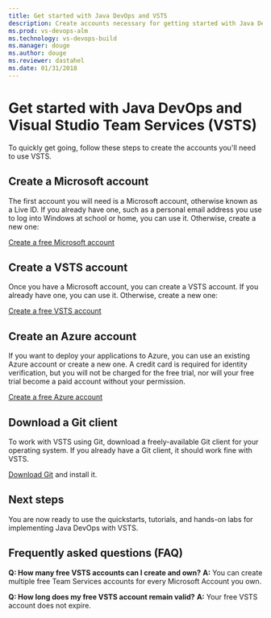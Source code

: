 ```yaml
---
title: Get started with Java DevOps and VSTS
description: Create accounts necessary for getting started with Java DevOps and VSTS
ms.prod: vs-devops-alm
ms.technology: vs-devops-build
ms.manager: douge
ms.author: douge
ms.reviewer: dastahel
ms.date: 01/31/2018
---
```


# Get started with Java DevOps and Visual Studio Team Services (VSTS)

To quickly get going, follow these steps to create the accounts you'll need to use VSTS.

## Create a Microsoft account

The first account you will need is a Microsoft account, otherwise known as a Live ID. If you already have one, such as a personal email address you use to log into Windows at school or home, you can use it. Otherwise, create a new one:

[Create a free Microsoft account](https://signup.live.com/signup/)

## Create a VSTS account

Once you have a Microsoft account, you can create a VSTS account. If you already have one, you can use it. Otherwise, create a new one:

[Create a free VSTS account](https://go.microsoft.com/fwlink/?LinkId=307137&wt.mc_id=o~msft~java~almsite~gettingstartedintro)

## Create an Azure account

If you want to deploy your applications to Azure, you can use an existing Azure account or create a new one. A credit card is required for identity verification, but you will not be charged for the free trial, nor will your free trial become a paid account without your permission.

[Create a free Azure account](https://azure.microsoft.com/en-us/pricing/free-trial/)

## Download a Git client

To work with VSTS using Git, download a freely-available Git client for your operating system. If you already have a Git client, it should work fine with VSTS.

[Download Git](https://git-scm.com/downloads) and install it.

## Next steps

You are now ready to use the quickstarts, tutorials, and hands-on labs for implementing Java DevOps with VSTS.

## Frequently asked questions (FAQ)

**Q: How many free VSTS accounts can I create and own?**
**A:** You can create multiple free Team Services accounts for every Microsoft Account you own.

**Q: How long does my free VSTS account remain valid?**
**A:** Your free VSTS account does not expire.
